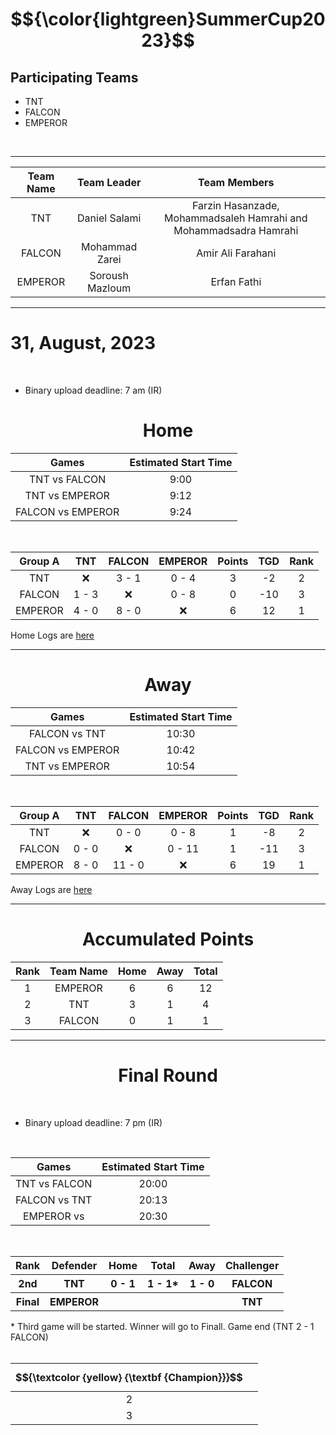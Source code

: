 # $${\color{lightgreen}SummerCup2023}$$

## Participating Teams
<ul>
    <li>TNT</li>
    <li>FALCON</li>
    <li>EMPEROR</li>
</ul>

<br>

---------------------

|  Team Name  |  Team Leader  |                        Team Members                               |
|   :---:     |     :---:     |                           :---:                                   |
|    TNT      | Daniel Salami | Farzin Hasanzade, Mohammadsaleh Hamrahi and Mohammadsadra Hamrahi |
|    FALCON   | Mohammad Zarei|                           Amir Ali Farahani                       |
|  EMPEROR    |Soroush Mazloum|                              Erfan Fathi                          |

---------------------

# 31, August, 2023

<br>

<ul>
    <li>
         Binary upload deadline: 7 am (IR)
    </li>
</ul>


<h1 align="center">Home</h1>

|         Games            |Estimated Start Time|
|         :---:            |    :---:           |                 
|      TNT vs FALCON       |         9:00       |
|     TNT vs EMPEROR       |        9:12        |
|     FALCON vs EMPEROR    |        9:24        |

<br>

|  Group A  |   TNT  | FALCON | EMPEROR | Points | TGD | Rank |
|   :---:   |  :---: | :---:  |   :---: |  :---: |:---:| :---:|
|    TNT    |   :x:  | 3 - 1  | 0 - 4   |    3   | -2  |  2   |
|  FALCON   | 1 - 3  |   :x:  | 0 - 8   |   0    | -10 |  3   |
|  EMPEROR  | 4 - 0  | 8 - 0  |    :x:  |   6    |  12 |  1   |

Home Logs are [here](https://github.com/SummerCup/SummerCup2023/tree/main/HomeLogs)

---------------------

<h1 align="center">Away</h1>

|         Games            |Estimated Start Time|
|         :---:            |    :---:           | 
|      FALCON vs TNT       |         10:30       |
|     FALCON vs EMPEROR    |        10:42        |
|     TNT vs EMPEROR       |        10:54        |

<br>

|  Group A  |   TNT  | FALCON | EMPEROR | Points | TGD | Rank |
|   :---:   |  :---: | :---:  |   :---: |  :---: |:---:| :---:|
|    TNT    |   :x:  | 0 - 0  | 0 - 8   |   1    |  -8 |  2   |
|  FALCON   |  0 - 0 |   :x:  | 0 - 11  |    1   | -11 |   3  |
|  EMPEROR  | 8 - 0  | 11 - 0 |    :x:  |    6   |  19 |  1   |

Away Logs are [here](https://github.com/SummerCup/SummerCup2023/tree/main/AwayLogs)
<hr>

<h1 align="center">Accumulated Points</h1>

| Rank | Team Name | Home | Away | Total |
|:---: |   :---:   | :---:|:---: | :---: |
|   1  |  EMPEROR  |   6  |  6   |  12   |
|   2  |    TNT    |   3  |  1   |   4   |
|   3  |   FALCON  |   0  |  1   |    1  |

---------------------

<h1 align="center">Final Round</h1>

<br>


<ul>
    <li>
         Binary upload deadline: 7 pm (IR)   
    </li>
</ul>

<br>


|         Games            |Estimated Start Time|
|         :---:            |    :---:           |                 
|      TNT vs  FALCON      |         20:00      |
|      FALCON vs  TNT      |         20:13      |
|  EMPEROR  vs             |        20:30       |

<br>
    

<table>
    <tr>
        <th>Rank</th>
        <th>Defender</th>
        <th>Home</th>
        <th>Total</th>
        <th>Away</th>
        <th>Challenger</th>
    </tr>
    <tr>
        <th>2nd</th>
        <th>TNT</th>
        <th>0 - 1</th>
        <th>1 - 1*</th>
        <th>1 - 0</th>
        <th>FALCON</th>
    </tr>
    <tr>
        <th>Final</th>
        <th>EMPEROR</th>
        <th colspan="3"></th>
        <th>TNT</th>
    </tr>
</table>
* Third game will be started. Winner will go to Finall. Game end (TNT 2 - 1 FALCON)
<br>
<br>

|  $${\textcolor {yellow} {\textbf {Champion}}}$$  |          |
|              :---:             |   :---:  |
|                2               |          |
|                3               |          |


